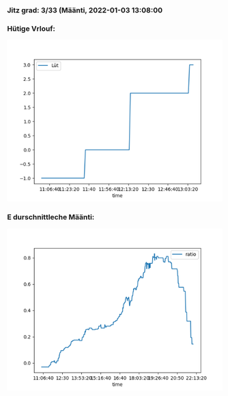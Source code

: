 ### Jitz grad: 3/33 (Määnti, 2022-01-03 13:08:00

### Hütige Vrlouf:
![Graph](Today.png)

### E durschnittleche Määnti:
![Graph](Määnti.png)